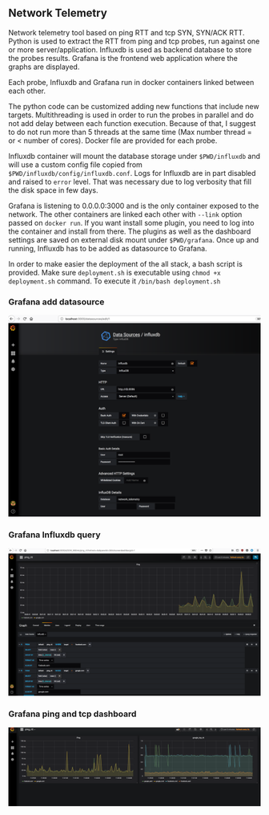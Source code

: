 ## Network Telemetry

Network telemetry tool based on ping RTT and tcp SYN, SYN/ACK RTT. Python is used to extract the RTT from ping and tcp probes, run against one or more server/application. Influxdb is used as backend database to store the probes results. Grafana is the frontend web application where the graphs are displayed.

Each probe, Influxdb and Grafana run in docker containers linked between each other.

The python code can be customized adding new functions that include new targets. Multithreading is used in order to run the probes in parallel and do not add delay between each function execution. Because of that, I suggest to do not run more than 5 threads at the same time (Max number thread = or < number of cores). Docker file are provided for each probe.

Influxdb container will mount the database storage under `$PWD/influxdb` and will use a custom config file copied from `$PWD/influxdb/config/influxdb.conf`. Logs for Influxdb are in part disabled and raised to `error` level. That was necessary due to log verbosity that fill the disk space in few days.

Grafana is listening to 0.0.0.0:3000 and is the only container exposed to the network. The other containers are linked each other with `--link` option passed on `docker run`. If you want install some plugin, you need to log into the container and install from there. The plugins as well as the dashboard settings are saved on external disk mount under `$PWD/grafana`. Once up and running, Influxdb has to be added as datasource to Grafana.

In order to make easier the deployment of the all stack, a bash script is provided. Make sure `deployment.sh` is executable using `chmod +x deployment.sh` command. To execute it `/bin/bash deployment.sh`

### Grafana add datasource

![Data Source](screenshots/data_source.png)

### Grafana Influxdb query

![Data Source](screenshots/query.png)

### Grafana ping and tcp dashboard

![Data Source](screenshots/dashboard.png)
